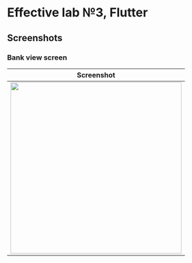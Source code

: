 # Effective lab №3, Flutter

## Screenshots

### Bank view screen

|                                        Screenshot                                         |
|:-----------------------------------------------------------------------------------------:|
| <img src="https://github.com/jjagorka/bank_view/assets/screen/screen_1.jpg" height="400"> <br/>|
